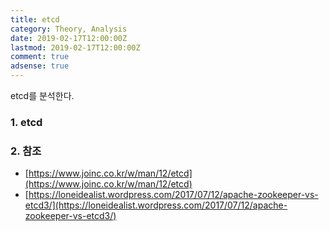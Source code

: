 ```yaml
---
title: etcd
category: Theory, Analysis
date: 2019-02-17T12:00:00Z
lastmod: 2019-02-17T12:00:00Z
comment: true
adsense: true
---
```


etcd를 분석한다.

### 1. etcd

### 2. 참조

* [https://www.joinc.co.kr/w/man/12/etcd](https://www.joinc.co.kr/w/man/12/etcd)
* [https://loneidealist.wordpress.com/2017/07/12/apache-zookeeper-vs-etcd3/](https://loneidealist.wordpress.com/2017/07/12/apache-zookeeper-vs-etcd3/)
